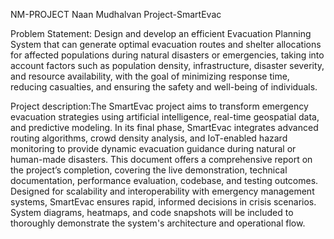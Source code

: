
NM-PROJECT
Naan Mudhalvan Project-SmartEvac

Problem Statement: Design and develop an efficient Evacuation Planning System that can generate optimal evacuation routes and shelter allocations for affected populations during natural disasters or emergencies, taking into account factors such as population density, infrastructure, disaster severity, and resource availability, with the goal of minimizing response time, reducing casualties, and ensuring the safety and well-being of individuals.

Project description:The SmartEvac project aims to transform emergency evacuation strategies using artificial intelligence, real-time geospatial data, and predictive modeling. In its final phase, SmartEvac integrates advanced routing algorithms, crowd density analysis, and IoT-enabled hazard monitoring to provide dynamic evacuation guidance during natural or human-made disasters. This document offers a comprehensive report on the project’s completion, covering the live demonstration, technical documentation, performance evaluation, codebase, and testing outcomes. Designed for scalability and interoperability with emergency management systems, SmartEvac ensures rapid, informed decisions in crisis scenarios. System diagrams, heatmaps, and code snapshots will be included to thoroughly demonstrate the system's architecture and operational flow.
